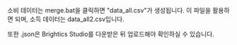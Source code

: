 소비 데이터는 merge.bat을 클릭하면 "data_all.csv"가 생성됩니다. 이 파일을 활용하면 되며, 소득 데이터는 data_all2.csv입니다.

또한 .json은 Brightics Studio를 다운받은 뒤 업로드해야 확인하실 수 있습니다.
